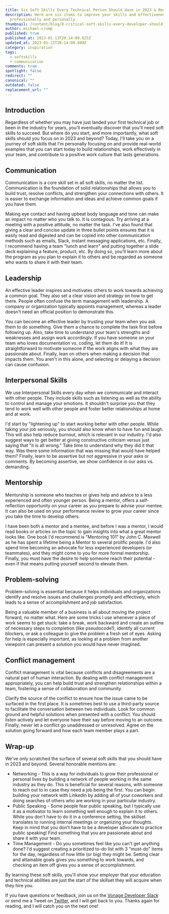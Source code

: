 ```yaml
---
title: Six Soft Skills Every Technical Person Should Have in 2023 & Beyond
description: Here are six items to improve your skills and effectiveness
  professionally and personally.
thumbnail: /content/blog/8-critical-soft-skills-every-developer-should-have-in-2023/breakoutroom.jpg
author: michael-crump
published: true
published_at: 2023-01-13T20:14:09.825Z
updated_at: 2023-01-13T20:14:09.899Z
category: inspiration
tags:
  - softskills
  - communication
comments: true
spotlight: false
redirect: ""
canonical: ""
outdated: false
replacement_url: ""
---
```



## Introduction

Regardless of whether you may have just landed your first technical job or been in the industry for years, you'll eventually discover that you'll need soft skills to succeed. But where do you start, and more importantly, what soft skills should you focus on in 2023 and beyond? Today, I'll take you on a journey of soft skills that I'm personally focusing on and provide real-world examples that you can start today to build relationships, work effectively in your team, and contribute to a positive work culture that lasts generations.

## Communication

Communication is a core skill set in all soft skills, no matter the list. Communication is the foundation of solid relationships that allows you to build trust, resolve conflicts, and strengthen your connections with others. It is easier to exchange information and ideas and achieve common goals if you have them. 

Making eye contact and having upbeat body language and tone can make an impact no matter who you talk to. It is contagious. Try arriving at a meeting with a positive attitude, no matter the task. I've also found that giving a clear and concise update in three bullet points ensures that it is easily read and digested and can be copied into other communication methods such as emails, Slack, instant messaging applications, etc. Finally, I recommend having a team "lunch and learn" and putting together a slide deck explaining a feature, product, etc. By doing so, you'll learn more about the program as you plan to explain it to others and be regarded as someone who wants to share it with their team.

## Leadership

An effective leader inspires and motivates others to work towards achieving a common goal. They also set a clear vision and strategy on how to get there. People often confuse the term management with leadership. A company or organization typically appoints management, whereas a leader doesn't need an official position to demonstrate this.

You can become an effective leader by trusting your team when you ask them to do something. Give them a chance to complete the task first before following up. Also, take time to understand your team's strengths and weaknesses and assign work accordingly. If you have someone on your team who loves documentation vs. coding, let them do it! It is straightforward to motivate someone if the work aligns with what they are passionate about. Finally, lean on others when making a decision that impacts them. You aren't in this alone, and selecting or delaying a decision can cause confusion.

## Interpersonal Skills
We use Interpersonal Skills every day when we communicate and interact with other people. They include skills such as listening as well as the ability to control and manage your emotions. It shouldn't surprise you that they tend to work well with other people and foster better relationships at home and at work.



I'd start by "lightening up" to start working better with other people. While taking your job seriously, you should also know when to have fun and laugh. This will also help reduce burnout, which is relevant in our industry. I'd also suggest ways to get better at giving constructive criticism versus just saying that "it is all wrong." Take time to understand why they did it that way. Was there some information that was missing that would have helped them? Finally, learn to be assertive but not aggressive in your asks or comments. By becoming assertive, we show confidence in our asks vs. demanding. 

## Mentorship

Mentorship is someone who teaches or gives help and advice to a less experienced and often younger person. Being a mentor, offers a self-reflection opportunity on your career as you prepare to advise your mentee. It can also be used on your performance review to grow your career since you take the time to develop others. 

I have been both a mentor and a mentee, and before I was a mentor, I would read books or articles on the topic to gain insights into what a great mentor looks like. One book I'd recommend is "Mentoring 101" by John C. Maxwell as he has spent a lifetime being a Mentor to several prolific people. I'd also spend time becoming an advocate for less experienced developers (or teammates), and they might come to you for more formal mentorship. Finally, you must have the desire to help someone reach their potential - even if that means putting yourself second to elevate them. 

## Problem-solving

Problem-solving is essential because it helps individuals and organizations identify and resolve issues and challenges promptly and effectively, which leads to a sense of accomplishment and job satisfaction.

Being a valuable member of a business is all about moving the project forward, no matter what. Here are some tricks I use whenever a piece of work seems to get stuck: take a break, work backward and create an outline of necessary steps to completion (like pseudocode!), identify all current blockers, or ask a colleague to give the problem a fresh set of eyes. Asking for help is especially important, as looking at a problem from another viewpoint can present a solution you would have never imagined.

## Conflict management

Conflict management is vital because conflicts and disagreements are a natural part of human interaction. By dealing with conflict management appropriately, you can help build trust and strengthen relationships within a team, fostering a sense of collaboration and community.

Clarify the source of the conflict to ensure how the issue came to be surfaced in the first place. It is sometimes best to use a third-party source to facilitate the conversation between two individuals. Look for common ground and helpful solutions when presented with a conflict. You should listen actively and let everyone have their say before moving to an outcome. Finally, never let a conflict go unaddressed or unresolved. Agree on the solution going forward and how each team member plays a part. 


## Wrap-up

We've only scratched the surface of several soft skills that you should have in 2023 and beyond. Several honorable mentions are: 

* Networking - This is a way for individuals to grow their professional or personal lives by building a network of people working in the same industry as they do. This is beneficial for several reasons, with someone to reach out to in case they need a job being the first. You can begin building your network with LinkedIn by adding all of your coworkers and doing searches of others who are working in your particular industry. 
* Public Speaking -  Some people fear public speaking, but I typically use it as a motivator to learn something well enough to explain it to others. While you don't have to do it in a conference setting, the skillset translates to running internal meetings or organizing your thoughts. Keep in mind that you don't have to be a developer advocate to practice public speaking! Find something that you are passionate about and share it with your team. 
* Time Management - Do you sometimes feel like you can't get anything done? I'd suggest creating a prioritized to-do list with 3 "must-do" items for the day, regardless of how little (or big) they might be. Setting clear and attainable goals gives you something to work towards, and checking an item off gives you a sense of accomplishment. 

By learning these soft skills, you'll show your employer that your education and technical abilities are just the start of the skillset they will acquire when they hire you. 

If you have questions or feedback, join us on the [Vonage Developer Slack](https://developer.vonage.com/community/slack) or send me a Tweet on [Twitter](https://twitter.com/mbcrump), and I will get back to you. Thanks again for reading, and I will catch you on the next one!